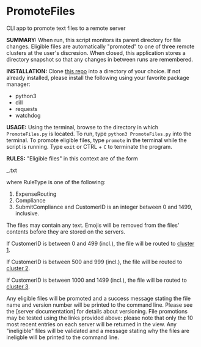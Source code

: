 # PromoteFiles
CLI app to promote text files to a remote server


**SUMMARY:**
When run, this script monitors its parent directory for file changes.
Eligible files are automatically "promoted" to one of three remote clusters at the user's discresion.
When closed, this application stores a directory snapshot so that any changes in between runs are remembered.


**INSTALLATION:**
Clone [this repo](https://github.com/rottney/PromoteFiles.git) into a directory of your choice.
If not already installed, please install the following using your favorite package manager:
* python3
* dill
* requests
* watchdog


**USAGE:**
Using the terminal, browse to the directory in which `PromoteFiles.py` is located.
To run, type ```python3 PromoteFiles.py``` into the terminal.
To promote eligible files, type `promote` in the terminal while the script is running.
Type `exit` or CTRL + `C` to terminate the program.


**RULES:**
"Eligible files" in this context are of the form

<RuleType>_<CustomerID>.txt

where RuleType is one of the following:
1. ExpenseRouting
2. Compliance
3. SubmitCompliance
and CustomerID is an integer between 0 and 1499, inclusive.

The files may contain any text.  Emojis will be removed from the files' contents before they are stored on the servers.

If CustomerID is between 0 and 499 (incl.), the file will be routed to [cluster 1](http://cluster1.3dpqdi6p3x.us-west-2.elasticbeanstalk.com/home/view).

If CustomerID is between 500 and 999 (incl.), the file will be routed to [cluster 2](http://cluster2.3dpqdi6p3x.us-west-2.elasticbeanstalk.com/home/view).

If CustomerID is between 1000 and 1499 (incl.), the file will be routed to [cluster 3](http://cluster3.3dpqdi6p3x.us-west-2.elasticbeanstalk.com/home/view).

Any eligible files will be promoted and a success message stating the file name and version number will be printed to the command line.  Please see the [server documentation] for details about versioning.  File promotions may be tested using the links provided above:  please note that only the 10 most recent entries on each server will be returned in the view.
Any "ineligible" files will be validated and a message stating why the files are ineligble will be printed to the command line.

